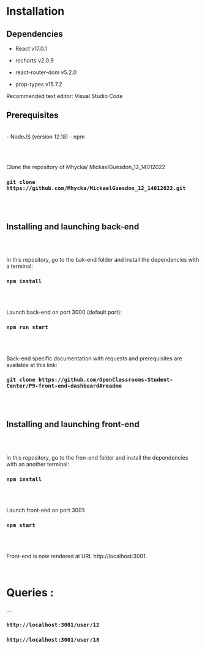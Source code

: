# Installation

## Dependencies

* React v17.0.1

* recharts v2.0.9

* react-router-dom v5.2.0

* prop-types v15.7.2

Recommended text editor: Visual Studio Code
## Prerequisites
<br/>
- NodeJS (version 12.18)
- npm

<br/><br/>

Clone the repository of  Mhycka/ MickaelGuesdon_12_14012022
### `git clone https://github.com/Mhycka/MickaelGuesdon_12_14012022.git`
<br/><br/>

## Installing and launching back-end

<br/><br/>

In this repository, go to the bak-end folder and install the dependencies with a terminal:
### `npm install`

<br/><br/>

Launch back-end on port 3000 (default port):
### `npm run start`

<br/><br/>

Back-end specific documentation with requests and prerequisites are available at this link:
### `git clone https://github.com/OpenClassrooms-Student-Center/P9-front-end-dashboard#readme`

<br/><br/>

## Installing and launching front-end

<br/><br/>

In this repository, go to the fron-end folder and install the dependencies with an another terminal:
### `npm install`
<br/><br/>


Launch front-end on port 3001:
### `npm start`
<br/><br/>

Front-end is now rendered at URL http://localhost:3001.

<br/>

# Queries :
....

### `http://localhost:3001/user/12`

### `http://localhost:3001/user/18`